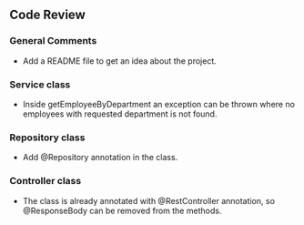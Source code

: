 ## Code Review

### General Comments
- Add a README file to get an idea about the project.

### Service class
- Inside getEmployeeByDepartment an exception can be thrown where no employees with requested department is not found.

### Repository class
- Add @Repository annotation in the class.

### Controller class
- The class is already annotated with @RestController annotation, so @ResponseBody can be removed from the methods.
